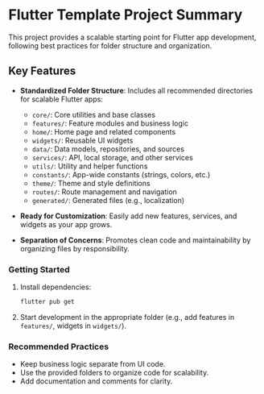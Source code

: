# Flutter Template Project Summary

This project provides a scalable starting point for Flutter app development, following best practices for folder structure and organization.

## Key Features

- **Standardized Folder Structure**: Includes all recommended directories for scalable Flutter apps:
	- `core/`: Core utilities and base classes
	- `features/`: Feature modules and business logic
	- `home/`: Home page and related components
	- `widgets/`: Reusable UI widgets
	- `data/`: Data models, repositories, and sources
	- `services/`: API, local storage, and other services
	- `utils/`: Utility and helper functions
	- `constants/`: App-wide constants (strings, colors, etc.)
	- `theme/`: Theme and style definitions
	- `routes/`: Route management and navigation
	- `generated/`: Generated files (e.g., localization)

- **Ready for Customization**: Easily add new features, services, and widgets as your app grows.

- **Separation of Concerns**: Promotes clean code and maintainability by organizing files by responsibility.

### Getting Started

1. Install dependencies:  
	 ```sh
	 flutter pub get
	 ```
2. Start development in the appropriate folder (e.g., add features in `features/`, widgets in `widgets/`).

### Recommended Practices

- Keep business logic separate from UI code.
- Use the provided folders to organize code for scalability.
- Add documentation and comments for clarity.
